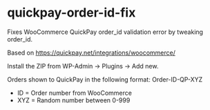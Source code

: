 # quickpay-order-id-fix
Fixes WooCommerce QuickPay order_id validation error by tweaking order_id. 

Based on https://quickpay.net/integrations/woocommerce/

Install the ZIP from WP-Admin -> Plugins -> Add new.

Orders shown to QuickPay in the following format: Order-ID-QP-XYZ
* ID = Order number from WooCommerce
* XYZ = Random number between 0-999
